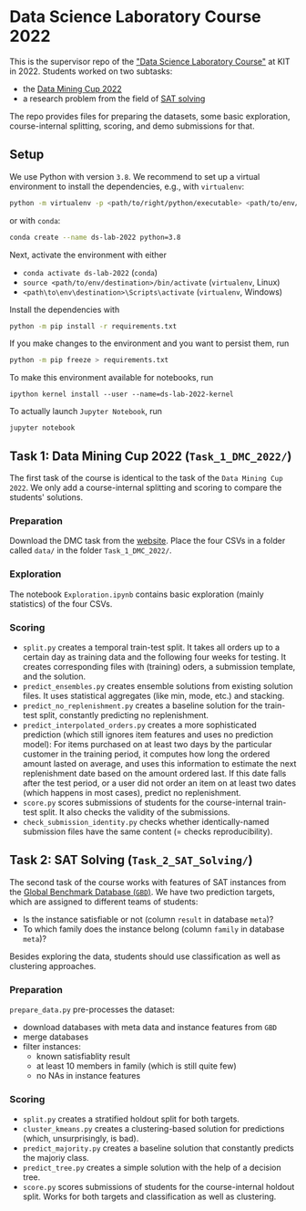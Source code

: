 # Data Science Laboratory Course 2022

This is the supervisor repo of the ["Data Science Laboratory Course"](https://dbis.ipd.kit.edu/english/3128.php) at KIT in 2022.
Students worked on two subtasks:

- the [Data Mining Cup 2022](https://www.data-mining-cup.com/dmc-2022/)
- a research problem from the field of [SAT solving](https://en.wikipedia.org/wiki/Boolean_satisfiability_problem)

The repo provides files for preparing the datasets, some basic exploration, course-internal splitting, scoring, and demo submissions for that.

## Setup

We use Python with version `3.8`.
We recommend to set up a virtual environment to install the dependencies, e.g., with `virtualenv`:

```bash
python -m virtualenv -p <path/to/right/python/executable> <path/to/env/destination>
```

or with `conda`:

```bash
conda create --name ds-lab-2022 python=3.8
```

Next, activate the environment with either

- `conda activate ds-lab-2022` (`conda`)
- `source <path/to/env/destination>/bin/activate` (`virtualenv`, Linux)
- `<path\to\env\destination>\Scripts\activate` (`virtualenv`, Windows)

Install the dependencies with

```bash
python -m pip install -r requirements.txt
```

If you make changes to the environment and you want to persist them, run

```bash
python -m pip freeze > requirements.txt
```

To make this environment available for notebooks, run

```
ipython kernel install --user --name=ds-lab-2022-kernel
```

To actually launch `Jupyter Notebook`, run

```
jupyter notebook
```

## Task 1: Data Mining Cup 2022 (`Task_1_DMC_2022/`)

The first task of the course is identical to the task of the `Data Mining Cup 2022`.
We only add a course-internal splitting and scoring to compare the students' solutions.

### Preparation

Download the DMC task from the [website](https://www.data-mining-cup.com/dmc-2022/).
Place the four CSVs in a folder called `data/` in the folder `Task_1_DMC_2022/`.

### Exploration

The notebook `Exploration.ipynb` contains basic exploration (mainly statistics) of the four CSVs.

### Scoring

- `split.py` creates a temporal train-test split.
  It takes all orders up to a certain day as training data and the following four weeks for testing.
  It creates corresponding files with (training) oders, a submission template, and the solution.
- `predict_ensembles.py` creates ensemble solutions from existing solution files.
  It uses statistical aggregates (like min, mode, etc.) and stacking.
- `predict_no_replenishment.py` creates a baseline solution for the train-test split,
  constantly predicting no replenishment.
- `predict_interpolated_orders.py` creates a more sophisticated prediction
  (which still ignores item features and uses no prediction model):
  For items purchased on at least two days by the particular customer in the training period,
  it computes how long the ordered amount lasted on average, and uses this information to estimate
  the next replenishment date based on the amount ordered last.
  If this date falls after the test period, or a user did not order an item on at least two dates
  (which happens in most cases), predict no replenishment.
- `score.py` scores submissions of students for the course-internal train-test split.
  It also checks the validity of the submissions.
- `check_submission_identity.py` checks whether identically-named submission files have the same
  content (= checks reproducibility).

## Task 2: SAT Solving (`Task_2_SAT_Solving/`)

The second task of the course works with features of SAT instances
from the [Global Benchmark Database (`GBD`)](https://gbd.iti.kit.edu/).
We have two prediction targets, which are assigned to different teams of students:

- Is the instance satisfiable or not (column `result` in database `meta`)?
- To which family does the instance belong (column `family` in database `meta`)?

Besides exploring the data, students should use classification as well as clustering approaches.

### Preparation

`prepare_data.py` pre-processes the dataset:

- download databases with meta data and instance features from `GBD`
- merge databases
- filter instances:
  - known satisfiablity result
  - at least 10 members in family (which is still quite few)
  - no NAs in instance features

### Scoring

- `split.py` creates a stratified holdout split for both targets.
- `cluster_kmeans.py` creates a clustering-based solution for predictions (which, unsurprisingly, is bad).
- `predict_majority.py` creates a baseline solution that constantly predicts the majoriy class.
- `predict_tree.py` creates a simple solution with the help of a decision tree.
- `score.py` scores submissions of students for the course-internal holdout split.
  Works for both targets and classification as well as clustering.
